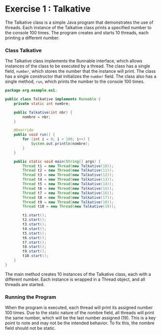 # Exercise 1 : Talkative

The Talkative class is a simple Java program that demonstrates the use of threads. Each instance of the Talkative class
prints a specified number to the console 100 times. The program creates and starts 10 threads, each printing a different
number.

### Class Talkative

The Talkative class implements the Runnable interface, which allows instances of the class to be executed by a thread.
The class has a single field, `number`, which stores the number that the instance will print. The class has a single
constructor that initializes the `number` field. The class also has a single method, `run`, which prints the number to
the console 100 times.

```java
package org.example.ex1;

public class Talkative implements Runnable {
    private static int nombre;

    public Talkative(int nbr) {
        nombre = nbr;
    }

    @Override
    public void run() {
        for (int i = 0; i < 100; i++) {
            System.out.println(nombre);
        }
    }

    public static void main(String[] args) {
        Thread t1 = new Thread(new Talkative(10));
        Thread t2 = new Thread(new Talkative(11));
        Thread t3 = new Thread(new Talkative(12));
        Thread t4 = new Thread(new Talkative(13));
        Thread t5 = new Thread(new Talkative(14));
        Thread t6 = new Thread(new Talkative(15));
        Thread t7 = new Thread(new Talkative(16));
        Thread t8 = new Thread(new Talkative(17));
        Thread t9 = new Thread(new Talkative(18));
        Thread t10 = new Thread(new Talkative(19));

        t1.start();
        t2.start();
        t3.start();
        t4.start();
        t5.start();
        t6.start();
        t7.start();
        t8.start();
        t9.start();
        t10.start();
    }
}
```

The main method creates 10 instances of the Talkative class, each with a different number. Each instance is wrapped in a
Thread object, and all threads are started.

### Running the Program

When the program is executed, each thread will print its assigned number 100 times. Due to the static nature of the
nombre field, all threads will print the same number, which will be the last number assigned (19). This is a key point
to note and may not be the intended behavior. To fix this, the nombre field should not be static.